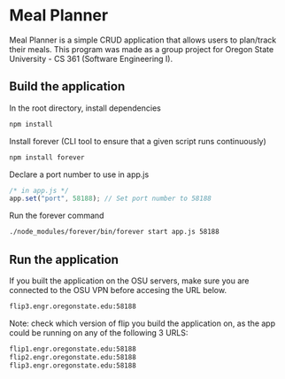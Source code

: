 # Meal Planner

Meal Planner is a simple CRUD application that allows users to plan/track their meals.
This program was made as a group project for Oregon State University - CS 361 (Software Engineering I).

## Build the application

In the root directory, install dependencies

```bash
npm install
```

Install forever (CLI tool to ensure that a given script runs continuously)

```bash
npm install forever
```

Declare a port number to use in app.js

```javascript
/* in app.js */
app.set("port", 58188); // Set port number to 58188
```

Run the forever command

```bash
./node_modules/forever/bin/forever start app.js 58188
```

## Run the application

If you built the application on the OSU servers, make sure you are connected to the OSU VPN before accesing the URL below.

```bash
flip3.engr.oregonstate.edu:58188
```

Note: check which version of flip you build the application on, as the app could be running on any of the following 3 URLS:

```bash
flip1.engr.oregonstate.edu:58188
flip2.engr.oregonstate.edu:58188
flip3.engr.oregonstate.edu:58188
```
